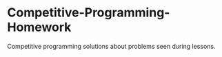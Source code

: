 # Competitive-Programming-Homework
Competitive programming solutions about problems seen during lessons.
